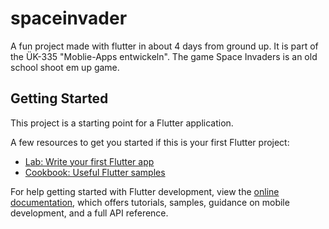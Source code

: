 # spaceinvader

A fun project made with flutter in about 4 days from ground up. It is part of the ÜK-335 "Moblie-Apps entwickeln". 
The game Space Invaders is an old school shoot em up game. 

## Getting Started

This project is a starting point for a Flutter application.

A few resources to get you started if this is your first Flutter project:

- [Lab: Write your first Flutter app](https://docs.flutter.dev/get-started/codelab)
- [Cookbook: Useful Flutter samples](https://docs.flutter.dev/cookbook)

For help getting started with Flutter development, view the
[online documentation](https://docs.flutter.dev/), which offers tutorials,
samples, guidance on mobile development, and a full API reference.
